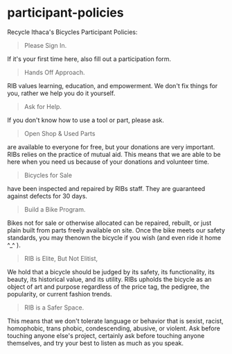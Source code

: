# participant-policies
Recycle Ithaca's Bicycles
Participant Policies:

> Please Sign In.

If it's your first time here, also
fill out a participation form.

> Hands Off Approach.

RIB values learning,
education, and empowerment. We don't fix things
for you, rather we help you do it yourself.

> Ask for Help.

If you don't know how to use a
tool or part, please ask.

> Open Shop & Used Parts

are available to
everyone for free, but your donations
are very important. RIBs relies on the practice
of mutual aid. This means that we are able to be
here when you need us because of your donations
and volunteer time.

> Bicycles for Sale

have been inspected and
repaired by RIBs staff. They are guaranteed against
defects for 30 days.

> Build a Bike Program.

Bikes not for sale or
otherwise allocated can be repaired, rebuilt, or just
plain built from parts freely available on site. Once
the bike meets our safety standards, you may thenown the bicycle if you wish (and even ride it home
^_^ ).

> RIB is Elite, But Not Elitist,

We hold
that a bicycle should be judged by its safety, its
functionality, its beauty, its historical value, and its
utility. RIBs upholds the bicycle as an object of art
and purpose regardless of the price tag, the
pedigree, the popularity, or current fashion trends.

> RIB is a Safer Space.

This means that we
don't tolerate language or behavior that is sexist,
racist, homophobic, trans phobic, condescending,
abusive, or violent. Ask before touching anyone
else's project, certainly ask before touching anyone
themselves, and try your best to listen as much as
you speak.
